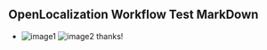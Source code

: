 ## OpenLocalization Workflow Test MarkDown
* ![image1](.\9b9701ac-6990-480c-b2b2-2ca4209d54c3.PNG)   ![image2](.\5611051c-677c-4684-947b-12679fe0d26c.png) 
thanks!